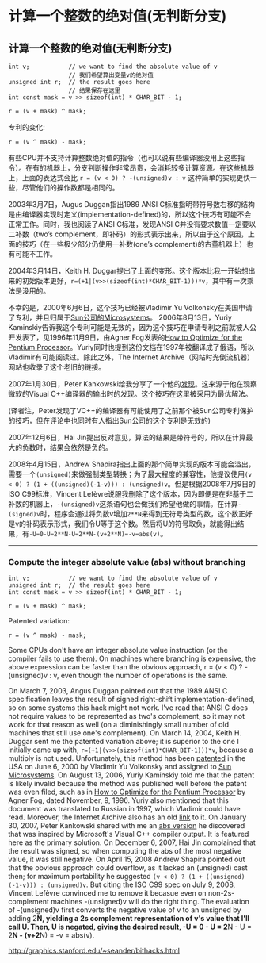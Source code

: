 # 计算一个整数的绝对值(无判断分支) 

## 计算一个整数的绝对值(无判断分支)  
```
int v;           // we want to find the absolute value of v
                 // 我们希望算出变量v的绝对值
unsigned int r;  // the result goes here
                 // 结果保存在这里
int const mask = v >> sizeof(int) * CHAR_BIT - 1;

r = (v + mask) ^ mask;
```
专利的变化:
```
r = (v ^ mask) - mask;
```
有些CPU并不支持计算整数绝对值的指令（也可以说有些编译器没用上这些指令）。在有的机器上，分支判断操作非常昂贵，会消耗较多计算资源。在这些机器上，上面的表达式会比 `r = (v < 0) ? -(unsigned)v : v` 这种简单的实现更快一些，尽管他们的操作数都是相同的。

 

2003年3月7日，Augus Duggan指出1989 ANSI C标准指明带符号数右移的结构是由编译器实现时定义(implementation-defined)的，所以这个技巧有可能不会正常工作。同时，我也阅读了ANSI C标准，发现ANSI C并没有要求数值一定要以二补数（two’s complement，即补码）的形式表示出来，所以由于这个原因，上面的技巧（在一些极少部分仍使用一补数(one’s complement)的古董机器上）也有可能不工作。

 

2004年3月14日，Keith H. Duggar提出了上面的变形。这个版本比我一开始想出来的初始版本更好，`r=(+1|(v>>(sizeof(int)*CHAR_BIT-1)))*v`，其中有一次乘法是没用的。

 

不幸的是，2000年6月6日，这个技巧已经被Vladimir Yu Volkonsky在美国申请了专利，并且归属于[Sun公司的Microsystems](http://www.sun.com/)。 
 2006年8月13日，Yuriy Kaminskiy告诉我这个专利可能是无效的，因为这个技巧在申请专利之前就被人公开发表了，见1996年11月9日，由Agner Fog发表的[How to Optimize for the Pentium Processor](http://www.goof.com/pcg/doc/pentopt.txt)。Yuriy同时也提到这份文档在1997年被翻译成了俄语，所以Vladimir有可能阅读过。除此之外，The Internet Archive（网站时光倒流机器）网站也收录了这个老旧的链接。



2007年1月30日，Peter Kankowski给我分享了一个他的[发现](http://www.strchr.com/optimized_abs_function)。这来源于他在观察微软的Visual C++编译器的输出时的发现。这个技巧在这里被采用为最优解法。

(译者注，Peter发现了VC++的编译器有可能使用了之前那个被Sun公司专利保护的技巧，但在评论中也同时有人指出Sun公司的这个专利是无效的)

2007年12月6日，Hai Jin提出反对意见，算法的结果是带符号的，所以在计算最大的负数时，结果会依然是负的。

2008年4月15日，Andrew Shapira指出上面的那个简单实现的版本可能会溢出，需要一个`(unsigned)`来做强制类型转换；为了最大程度的兼容性，他提议使用`(v < 0) ? (1 + ((unsigned)(-1-v))) : (unsigned)v`。但是根据2008年7月9日的ISO C99标准，Vincent Lefèvre说服我删除了这个版本，因为即便是在非基于二补数的机器上，`-(unsigned)v`这条语句也会做我们希望他做的事情。在计算`-(signed)v`时，程序会通过将负数v增加`2**N`来得到无符号类型的数，这个数正好是v的补码表示形式，我们令U等于这个数。然后将U的符号取负，就能得出结果，有`-U=0-U=2**N-U=2**N-(v+2**N)=-v=abs(v)`。

***

### Compute the integer absolute value (abs) without branching



```
int v;           // we want to find the absolute value of v
unsigned int r;  // the result goes here 
int const mask = v >> sizeof(int) * CHAR_BIT - 1;

r = (v + mask) ^ mask;
```

Patented variation:

```
r = (v ^ mask) - mask;
```

Some CPUs don't have an integer absolute value instruction (or the compiler fails to use them).  On machines where branching is expensive, the above expression can be faster than the obvious approach,  r = (v < 0) ? -(unsigned)v : v, even though the number of operations  is the same.

On March 7, 2003, Angus Duggan pointed out that the 1989 ANSI C  specification leaves the result of signed right-shift implementation-defined, so on some systems this hack might not work.  I've read that ANSI C does not require values to be represented as two's complement, so it may not work  for that reason as well (on a diminishingly small number of old machines  that still use one's complement). On March 14, 2004, Keith H. Duggar sent me the patented variation above; it is  superior to the one I initially came up with,  `r=(+1|(v>>(sizeof(int)*CHAR_BIT-1)))*v`,  because a multiply is not used.   Unfortunately, this method has been [ patented](http://patft.uspto.gov/netacgi/nph-Parser?Sect1=PTO2&Sect2=HITOFF&p=1&u=/netahtml/search-adv.htm&r=1&f=G&l=50&d=ptxt&S1=6073150&OS=6073150&RS=6073150) in the USA on June 6, 2000 by Vladimir Yu Volkonsky and  assigned to [Sun Microsystems](http://www.sun.com/).  On August 13, 2006, Yuriy  Kaminskiy told me that the patent is likely invalid because the method was published well before the patent was even filed, such as in  [How to Optimize for the Pentium Processor](http://www.goof.com/pcg/doc/pentopt.txt) by Agner Fog, dated November, 9, 1996.  Yuriy also  mentioned that this document was translated to Russian in 1997, which  Vladimir could have read.  Moreover, the Internet Archive also has an old  [link](http://web.archive.org/web/19961201174141/www.x86.org/ftp/articles/pentopt/PENTOPT.TXT) to it.  On January 30, 2007, Peter Kankowski shared with me an  [abs version](http://smallcode.weblogs.us/2007/01/31/microsoft-probably-uses-the-abs-function-patented-by-sun/)  he discovered that was inspired by Microsoft's Visual C++ compiler output.   It is featured here as the primary solution. On December 6, 2007, Hai Jin complained that the result was signed, so when computing the abs of the most negative value, it was still negative. On April 15, 2008 Andrew Shapira pointed out that the obvious approach could overflow, as it lacked an (unsigned) cast then;  for maximum portability he suggested `(v < 0) ? (1 + ((unsigned)(-1-v))) : (unsigned)v`.   But citing the ISO C99 spec on July 9, 2008,  Vincent Lefèvre convinced me to remove it becasue even on non-2s-complement machines -(unsigned)v  will do the right thing.  The evaluation of -(unsigned)v first converts the negative value of v to an unsigned by adding 2**N,  yielding a 2s complement representation of v's value that I'll call U.   Then, U is negated, giving the desired result,  -U = 0 - U = 2**N - U = 2**N - (v+2**N) = -v = abs(v).

http://graphics.stanford.edu/~seander/bithacks.html
